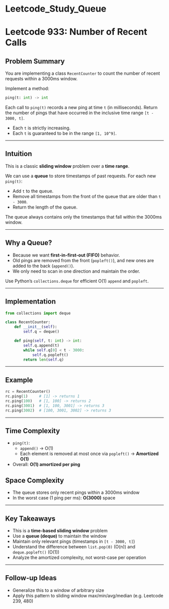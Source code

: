 # Leetcode_Study_Queue
# Leetcode 933: Number of Recent Calls

## Problem Summary

You are implementing a class `RecentCounter` to count the number of recent requests within a 3000ms window.

Implement a method:

```python
ping(t: int) -> int
```

Each call to `ping(t)` records a new ping at time `t` (in milliseconds). Return the number of pings that have occurred in the inclusive time range `[t - 3000, t]`.

- Each `t` is strictly increasing.
- Each `t` is guaranteed to be in the range `[1, 10^9]`.

---

## Intuition

This is a classic **sliding window** problem over a **time range**.

We can use a **queue** to store timestamps of past requests. For each new `ping(t)`:

- Add `t` to the queue.
- Remove all timestamps from the front of the queue that are older than `t - 3000`.
- Return the length of the queue.

The queue always contains only the timestamps that fall within the 3000ms window.

---

## Why a Queue?

- Because we want **first-in-first-out (FIFO)** behavior.
- Old pings are removed from the front (`popleft()`), and new ones are added to the back (`append()`).
- We only need to scan in one direction and maintain the order.

Use Python’s `collections.deque` for efficient O(1) `append` and `popleft`.

---

## Implementation

```python
from collections import deque

class RecentCounter:
    def __init__(self):
        self.q = deque()

    def ping(self, t: int) -> int:
        self.q.append(t)
        while self.q[0] < t - 3000:
            self.q.popleft()
        return len(self.q)
```

---

## Example

```python
rc = RecentCounter()
rc.ping(1)     # [1] -> returns 1
rc.ping(100)   # [1, 100] -> returns 2
rc.ping(3001)  # [1, 100, 3001] -> returns 3
rc.ping(3002)  # [100, 3001, 3002] -> returns 3
```

---

## Time Complexity

- `ping(t)`:
  - `append()` → O(1)
  - Each element is removed at most once via `popleft()` → **Amortized O(1)**
- Overall: **O(1) amortized per ping**

## Space Complexity

- The queue stores only recent pings within a 3000ms window
- In the worst case (1 ping per ms): **O(3000)** space

---

## Key Takeaways

- This is a **time-based sliding window** problem
- Use a **queue (deque)** to maintain the window
- Maintain only relevant pings (timestamps in `[t - 3000, t]`)
- Understand the difference between `list.pop(0)` (O(n)) and `deque.popleft()` (O(1))
- Analyze the amortized complexity, not worst-case per operation

---

## Follow-up Ideas

- Generalize this to a window of arbitrary size
- Apply this pattern to sliding window max/min/avg/median (e.g. Leetcode 239, 480)
